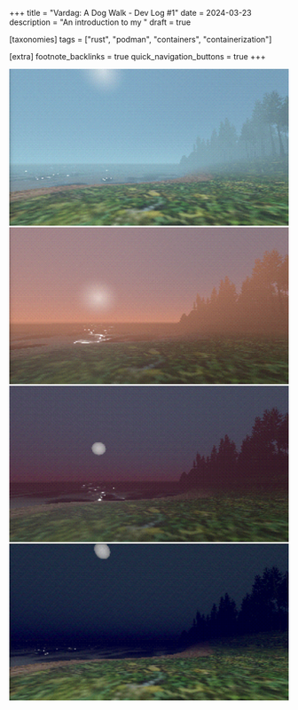 +++
title = "Vardag: A Dog Walk - Dev Log #1"
date = 2024-03-23
description = "An introduction to my "
draft = true

[taxonomies]
tags = ["rust", "podman", "containers", "containerization"]

[extra]
footnote_backlinks = true
quick_navigation_buttons = true
+++

![alt text](img/daytime.png)
![alt text](img/sunset.png)
![alt text](img/moonrise.png)
![alt text](img/nighttime.png)
